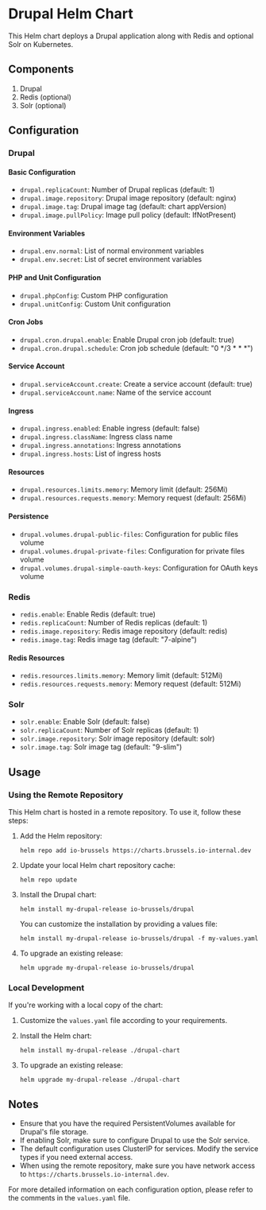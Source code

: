 # Drupal Helm Chart

This Helm chart deploys a Drupal application along with Redis and optional Solr on Kubernetes.

## Components

1. Drupal
2. Redis (optional)
3. Solr (optional)

## Configuration

### Drupal

#### Basic Configuration

- `drupal.replicaCount`: Number of Drupal replicas (default: 1)
- `drupal.image.repository`: Drupal image repository (default: nginx)
- `drupal.image.tag`: Drupal image tag (default: chart appVersion)
- `drupal.image.pullPolicy`: Image pull policy (default: IfNotPresent)

#### Environment Variables

- `drupal.env.normal`: List of normal environment variables
- `drupal.env.secret`: List of secret environment variables

#### PHP and Unit Configuration

- `drupal.phpConfig`: Custom PHP configuration
- `drupal.unitConfig`: Custom Unit configuration

#### Cron Jobs

- `drupal.cron.drupal.enable`: Enable Drupal cron job (default: true)
- `drupal.cron.drupal.schedule`: Cron job schedule (default: "0 */3 * * *")

#### Service Account

- `drupal.serviceAccount.create`: Create a service account (default: true)
- `drupal.serviceAccount.name`: Name of the service account

#### Ingress

- `drupal.ingress.enabled`: Enable ingress (default: false)
- `drupal.ingress.className`: Ingress class name
- `drupal.ingress.annotations`: Ingress annotations
- `drupal.ingress.hosts`: List of ingress hosts

#### Resources

- `drupal.resources.limits.memory`: Memory limit (default: 256Mi)
- `drupal.resources.requests.memory`: Memory request (default: 256Mi)

#### Persistence

- `drupal.volumes.drupal-public-files`: Configuration for public files volume
- `drupal.volumes.drupal-private-files`: Configuration for private files volume
- `drupal.volumes.drupal-simple-oauth-keys`: Configuration for OAuth keys volume

### Redis

- `redis.enable`: Enable Redis (default: true)
- `redis.replicaCount`: Number of Redis replicas (default: 1)
- `redis.image.repository`: Redis image repository (default: redis)
- `redis.image.tag`: Redis image tag (default: "7-alpine")

#### Redis Resources

- `redis.resources.limits.memory`: Memory limit (default: 512Mi)
- `redis.resources.requests.memory`: Memory request (default: 512Mi)

### Solr

- `solr.enable`: Enable Solr (default: false)
- `solr.replicaCount`: Number of Solr replicas (default: 1)
- `solr.image.repository`: Solr image repository (default: solr)
- `solr.image.tag`: Solr image tag (default: "9-slim")

## Usage

### Using the Remote Repository

This Helm chart is hosted in a remote repository. To use it, follow these steps:

1. Add the Helm repository:

   ```
   helm repo add io-brussels https://charts.brussels.io-internal.dev
   ```

2. Update your local Helm chart repository cache:

   ```
   helm repo update
   ```

3. Install the Drupal chart:

   ```
   helm install my-drupal-release io-brussels/drupal
   ```

   You can customize the installation by providing a values file:

   ```
   helm install my-drupal-release io-brussels/drupal -f my-values.yaml
   ```

4. To upgrade an existing release:

   ```
   helm upgrade my-drupal-release io-brussels/drupal
   ```

### Local Development

If you're working with a local copy of the chart:

1. Customize the `values.yaml` file according to your requirements.
2. Install the Helm chart:

   ```
   helm install my-drupal-release ./drupal-chart
   ```

3. To upgrade an existing release:

   ```
   helm upgrade my-drupal-release ./drupal-chart
   ```

## Notes

- Ensure that you have the required PersistentVolumes available for Drupal's file storage.
- If enabling Solr, make sure to configure Drupal to use the Solr service.
- The default configuration uses ClusterIP for services. Modify the service types if you need external access.
- When using the remote repository, make sure you have network access to `https://charts.brussels.io-internal.dev`.

For more detailed information on each configuration option, please refer to the comments in the `values.yaml` file.
